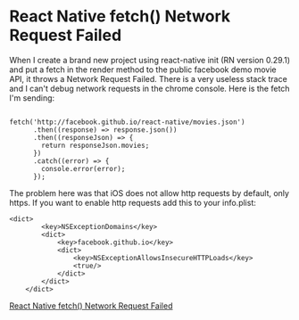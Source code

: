 # React Native fetch() Network Request Failed


When I create a brand new project using react-native init (RN version 0.29.1) and put a fetch in the render method to the public facebook demo movie API, it throws a Network Request Failed. There is a very useless stack trace and I can't debug network requests in the chrome console. Here is the fetch I'm sending:
```

fetch('http://facebook.github.io/react-native/movies.json')
      .then((response) => response.json())
      .then((responseJson) => {
        return responseJson.movies;
      })
      .catch((error) => {
        console.error(error);
      });
```


The problem here was that iOS does not allow http requests by default, only https. If you want to enable http requests add this to your info.plist:

```
<dict>
		<key>NSExceptionDomains</key>
		<dict>
			<key>facebook.github.io</key>
			<dict>
				<key>NSExceptionAllowsInsecureHTTPLoads</key>
				<true/>
			</dict>
		</dict>
	</dict>
```

[React Native fetch() Network Request Failed](https://stackoverflow.com/questions/38418998/react-native-fetch-network-request-failed)